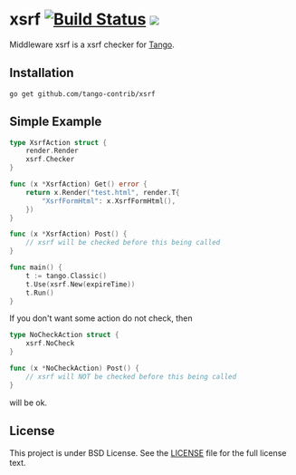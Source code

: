 xsrf [![Build Status](https://drone.io/github.com/tango-contrib/xsrf/status.png)](https://drone.io/github.com/tango-contrib/xsrf/latest) [![](http://gocover.io/_badge/github.com/tango-contrib/xsrf)](http://gocover.io/github.com/tango-contrib/xsrf)
======

Middleware xsrf is a xsrf checker for [Tango](https://github.com/lunny/tango). 

## Installation

    go get github.com/tango-contrib/xsrf

## Simple Example

```Go
type XsrfAction struct {
    render.Render
    xsrf.Checker
}

func (x *XsrfAction) Get() error {
    return x.Render("test.html", render.T{
        "XsrfFormHtml": x.XsrfFormHtml(),
    })
}

func (x *XsrfAction) Post() {
    // xsrf will be checked before this being called
}

func main() {
    t := tango.Classic()
    t.Use(xsrf.New(expireTime))
    t.Run()
}
```

If you don't want some action do not check, then
```Go
type NoCheckAction struct {
    xsrf.NoCheck
}

func (x *NoCheckAction) Post() {
    // xsrf will NOT be checked before this being called
}
```
will be ok.

## License

This project is under BSD License. See the [LICENSE](LICENSE) file for the full license text.